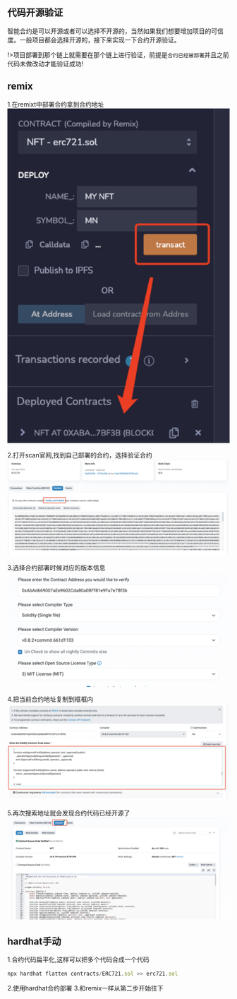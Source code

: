 
## 代码开源验证
智能合约是可以开源或者可以选择不开源的，当然如果我们想要增加项目的可信度。一般项目都会选择开源的，接下来实现一下合约开源验证。

!>项目部署到那个链上就需要在那个链上进行验证，前提是`合约已经被部署`并且之前代码未做改动才能验证成功!
## remix
1.在remixt中部署合约拿到合约地址
![contract abi](../../img/arrange/1.png)

2.打开scan官网,找到自己部署的合约，选择验证合约
![验证合约](../../img/arrange/2.png)

3.选择合约部署时候对应的版本信息
![选择部署版本等信息](../../img/arrange/3.png)

4.把当前合约地址复制到框框内
![输入和合约地址对应的代码](../../img/arrange/4.png)

5.再次搜索地址就会发现合约代码已经开源了
![验证开源完成](../../img/arrange/5.png)
## hardhat手动
1.合约代码扁平化,这样可以把多个代码合成一个代码
```typescript 
npx hardhat flatten contracts/ERC721.sol >> erc721.sol 
```
2.使用hardhat合约部署
3.和remix一样从第二步开始往下








